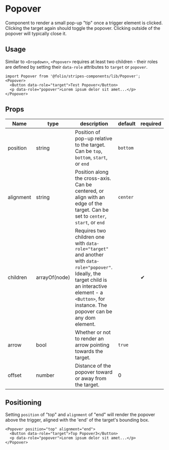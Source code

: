 # Popover

Component to render a small pop-up "tip" once a trigger element is clicked. Clicking the target again should toggle the popover. Clicking outside of the popover will typically close it.

## Usage

Similar to `<Dropdown>`, `<Popover>` requires at least two children - their roles are defined by setting their `data-role` attributes to `target` or `popover`.
```
import Popover from '@folio/stripes-components/lib/Popover';
<Popover>
  <Button data-role="target">Test Popover</Button>
  <p data-role="popover">Lorem ipsum delor sit amet...</p>
</Popover>
```

## Props
Name | type | description | default | required
--- | --- | --- | --- | ---
position | string | Position of pop-up relative to the target. Can be `top`, `bottom`, `start`, or `end` | `bottom` |
alignment | string | Position along the cross-axis. Can be centered, or align with an edge of the target. Can be set to `center`, `start`, or `end` | `center` |
children | arrayOf(node) | Requires two children one with `data-role="target"` and another with `data-role="popover"`. Ideally, the target child is an interactive element - a `<Button>`, for instance. The popover can be any dom element. | | &#10004;
arrow | bool | Whether or not to render an arrow pointing towards the target. | `true` |
offset | number | Distance of the popover toward or away from the target. | 0 |

## Positioning
Setting `position` of "top" and `alignment` of "end" will render the popover above the trigger, aligned with the 'end' of the target's bounding box.

```
<Popover position="top" alignment="end">
  <Button data-role="target">Top Popover3</Button>
  <p data-role="popover">Lorem ipsum delor sit amet...</p>
</Popover>
```
